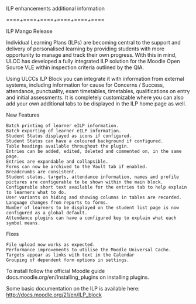 ILP enhancements additional information

====*+*====*+*====*+*====*+*====*+*====

ILP Mango Release

Individual Learning Plans (ILPs) are becoming central to the support and delivery of personalised learning by providing students with more opportunity to manage and track their own progress. With this in mind, ULCC has developed a fully integrated ILP solution for the Moodle Open Source VLE within inspection criteria outlined by the QIA. 

Using ULCCs ILP Block you can integrate it with information from external systems, including information for cause for Concerns / Success, attendance, punctuality, exam timetables, timetables, qualifications on entry and initial assessments. It is completely customizable where you can also add your own additional tabs to be displayed in the ILP home page as well. 

New Features

    Batch printing of learner eILP information.
    Batch exporting of learner eILP information.
    Student Status displayed as icons if configured.
    Student Status can have a coloured background if configured.
    Table headings available throughout the plugin.
    Entries can be added, edited, deleted and commented on, in the same page.
    Entries are expandable and collapsible.
    Forms can now be archived to the Vault tab if enabled.
    Breadcrumbs are consistent.
    Student status, targets, attendance information, names and profile pictures are configurable to be shown within the main block.
    Configurable short text available for the entries tab to help explain to learners what to do.
    User variants on hiding and showing columns in tables are recorded.
    Language changes from reports to forms.
    Number of learners to be displayed on the student list page is now configured as a global default.
    Attendance plugins can have a configured key to explain what each symbol means.

Fixes

    File upload now works as expected.
    Performance improvements to utilise the Moodle Universal Cache.
    Targets appear as links with text in the Calendar
    Grouping of dependent form options in settings.

To install follow the official Moodle guide docs.moodle.org/en/Installing_plugins on installing plugins. 

Some basic documentation on the ILP is available here: http://docs.moodle.org/21/en/ILP_block
